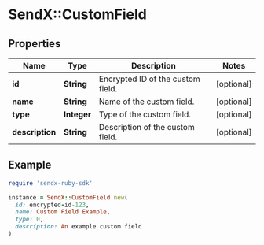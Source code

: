 # SendX::CustomField

## Properties

| Name | Type | Description | Notes |
| ---- | ---- | ----------- | ----- |
| **id** | **String** | Encrypted ID of the custom field. | [optional] |
| **name** | **String** | Name of the custom field. | [optional] |
| **type** | **Integer** | Type of the custom field. | [optional] |
| **description** | **String** | Description of the custom field. | [optional] |

## Example

```ruby
require 'sendx-ruby-sdk'

instance = SendX::CustomField.new(
  id: encrypted-id-123,
  name: Custom Field Example,
  type: 0,
  description: An example custom field
)
```

